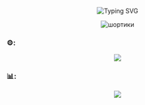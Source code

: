 <p align="center">
    <img src="https://readme-typing-svg.vercel.app?font=Fira+Code&pause=1000&random=false&width=435&center=true&lines=%D0%A7%D0%B5%D1%80%D0%B5%D0%B7+%D1%88%D0%BE%D1%80%D1%82%D0%B8%D0%BA%D0%B8!" alt="Typing SVG" />
  </a>
</p>

<p align="center">
  <img src="https://media1.tenor.com/m/2jOlK-cJUm0AAAAC/dandadan-neko.gif" alt="шортики">
</p>

### ⚙️:

<p align="center">
  <img src="https://skillicons.dev/icons?i=cpp,python,kotlin&theme=dark" />
</p>

### 📊:

<p align="center">
  <img src="https://github-readme-stats.vercel.app/api?username=itadaki2&show_icons=true&theme=tokyonight" />
</p>
